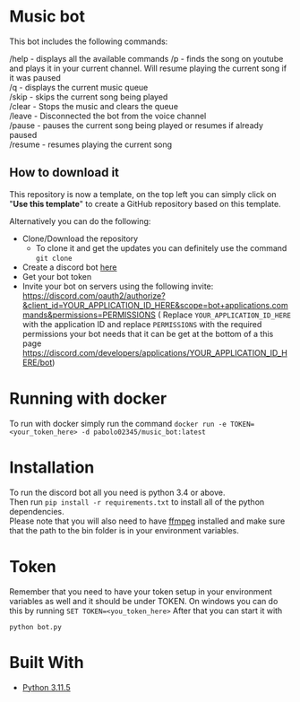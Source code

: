 # Music bot
This bot includes the following commands:

/help - displays all the available commands
/p <keywords> - finds the song on youtube and plays it in your current channel. Will resume playing the current song if it was paused\
/q - displays the current music queue\
/skip - skips the current song being played\
/clear - Stops the music and clears the queue\
/leave - Disconnected the bot from the voice channel\
/pause - pauses the current song being played or resumes if already paused\
/resume - resumes playing the current song

## How to download it

This repository is now a template, on the top left you can simply click on "**Use this template**" to create a GitHub
repository based on this template.

Alternatively you can do the following:

- Clone/Download the repository
  - To clone it and get the updates you can definitely use the command
    `git clone`
- Create a discord bot [here](https://discord.com/developers/applications)
- Get your bot token
- Invite your bot on servers using the following invite:
  https://discord.com/oauth2/authorize?&client_id=YOUR_APPLICATION_ID_HERE&scope=bot+applications.commands&permissions=PERMISSIONS (
  Replace `YOUR_APPLICATION_ID_HERE` with the application ID and replace `PERMISSIONS` with the required permissions
  your bot needs that it can be get at the bottom of a this
  page https://discord.com/developers/applications/YOUR_APPLICATION_ID_HERE/bot)

# Running with docker
To run with docker simply run the command `docker run -e TOKEN=<your_token_here> -d pabolo02345/music_bot:latest`

# Installation
To run the discord bot all you need is python 3.4 or above.\
Then run `pip install -r requirements.txt` to install all of the python dependencies.\
Please note that you will also need to have [ffmpeg](https://ffmpeg.org/download.html) installed and make sure that the path to the bin folder is in your environment variables. 

# Token
Remember that you need to have your token setup in your environment variables as well and it should be under TOKEN. On windows you can do this by running 
`SET TOKEN=<you_token_here>`
After that you can start it with

```
python bot.py
```

# Built With

- [Python 3.11.5](https://www.python.org/)

